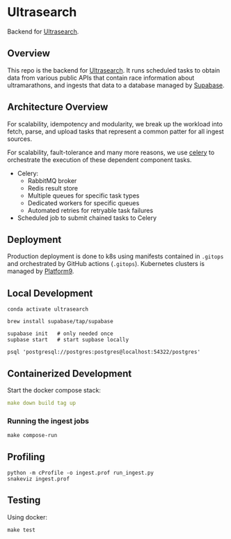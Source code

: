 # Ultrasearch

Backend for [Ultrasearch](https://ultrasearch.io).

## Overview

This repo is the backend for [Ultrasearch](https://ultrasearch.io).
It runs scheduled tasks to obtain data from various public APIs
that contain race information about ultramarathons, and ingests
that data to a database managed by [Supabase](https://supabase.com).

## Architecture Overview

For scalability, idempotency and modularity, we break up the
workload into fetch, parse, and upload tasks that represent
a common patter for all ingest sources.

For scalability, fault-tolerance and many more reasons, we use
[celery](https://celeryproject.org) to orchestrate the execution of
these dependent component tasks. 

* Celery:
  * RabbitMQ broker
  * Redis result store
  * Multiple queues for specific task types
  * Dedicated workers for specific queues
  * Automated retries for retryable task failures
* Scheduled job to submit chained tasks to Celery

## Deployment

Production deployment is done to k8s using manifests contained
in `.gitops` and orchestrated by GitHub actions (`.gitops`).
Kubernetes clusters is managed by [Platform9](platform9.com).

## Local Development

```commandline
conda activate ultrasearch

brew install supabase/tap/supabase

supabase init   # only needed once
supbase start   # start supbase locally

psql 'postgresql://postgres:postgres@localhost:54322/postgres'
```

## Containerized Development

Start the docker compose stack: 
```yaml
make down build tag up
```

### Running the ingest jobs

```
make compose-run
```

## Profiling

```
python -m cProfile -o ingest.prof run_ingest.py
snakeviz ingest.prof
```

## Testing

Using docker:
```
make test
```
